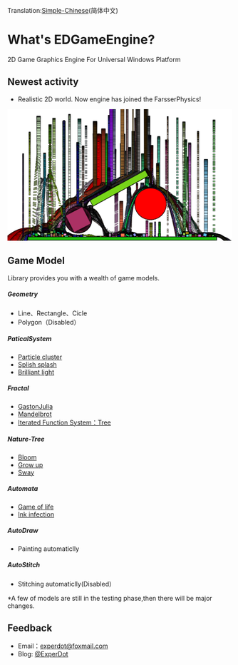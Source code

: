 Translation:[Simple-Chinese](./README.md)(简体中文)

# What's EDGameEngine?
2D Game Graphics Engine For Universal Windows Platform

## Newest activity 
- Realistic 2D world. Now engine has joined the FarsserPhysics!

![Physics](Documentation/Image/Physics/Sample_Physic_01.png)

## Game Model
Library provides you with a wealth of game models.

##### Geometry
- Line、Rectangle、Cicle
- Polygon（Disabled）

##### PaticalSystem
- [Particle cluster](Documentation/Image/ParticalSystem/Sample_ParticalSystem_01.png)
- [Splish splash](Documentation/Image/ParticalSystem/Sample_ParticalSystem_02.png)
- [Brilliant light](Documentation/Image/ParticalSystem/Sample_ParticalSystem_03.png)

##### Fractal
- [GastonJulia](Documentation/Image/Fractal/Sample_Fractal_03.png)
- [Mandelbrot](Documentation/Image/Fractal/Sample_Fractal_01.png)
- [Iterated Function System：Tree](Documentation/Image/Fractal/Sample_Fractal_02.png)

##### Nature-Tree
- [Bloom](Documentation/Image/NatureTree/Sample_NatureTree_01.png)
- [Grow up](Documentation/Image/NatureTree/Dynamic/Dynamic_NatureTree_02.gif)
- [Sway](Documentation/Image/NatureTree/Dynamic/Dynamic_NatureTree_01.gif)

##### Automata
- [Game of life](Documentation/Image/Automata/Sample_CelluarAutomata_01.png)
- [Ink infection](Documentation/Image/Automata/Sample_CelluarAutomata_02.png)

##### AutoDraw
- Painting automaticlly

##### AutoStitch
- Stitching automaticlly(Disabled）

*A few of models are still in the testing phase,then there will be major changes.

## Feedback
* Email：experdot@foxmail.com
* Blog: [@ExperDot](http://www.cnblogs.com/experdot/)
